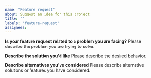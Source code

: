 ```yaml
---
name: "Feature request"
about: Suggest an idea for this project
title: ''
labels: 'feature-request'
assignees: ''
---
```


<!--
Thank you for suggesting an idea to make BlockStar Meet better.

Please fill in as much of the template below as you're able.

Note that the ultimate decision for implementing features lies on the Jitsi team, not all feature requests shall be accepted.
-->

**Is your feature request related to a problem you are facing?**
Please describe the problem you are trying to solve.

**Describe the solution you'd like**
Please describe the desired behavior.

**Describe alternatives you've considered**
Please describe alternative solutions or features you have considered.

